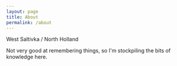 ```yaml
---
layout: page
title: About
permalink: /about
---
```


West Saltivka / North Holland  
  
Not very good at remembering things, so I'm stockpiling the bits of knowledge here.